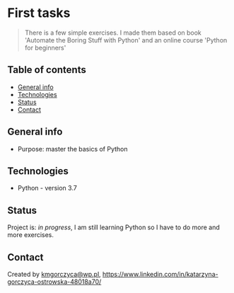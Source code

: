 # First tasks
> There is a few simple exercises. I made them based on book 'Automate the Boring Stuff with Python' and an online course 'Python for beginners'

## Table of contents
* [General info](#general-info)
* [Technologies](#technologies)
* [Status](#status) 
* [Contact](#contact)

## General info
* Purpose: master the basics of Python
## Technologies
* Python - version 3.7
## Status
Project is: _in progress_, I am still learning Python so I have to do  more and more exercises.
## Contact
Created by kmgorczyca@wp.pl, https://www.linkedin.com/in/katarzyna-gorczyca-ostrowska-48018a70/
